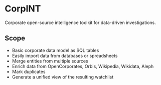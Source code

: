 # CorpINT

Corporate open-source intelligence toolkit for data-driven
investigations.


## Scope

* Basic corporate data model as SQL tables
* Easily import data from databases or spreadsheets
* Merge entities from multiple sources
* Enrich data from OpenCorporates, Orbis, Wikipedia, Wikidata, Aleph
* Mark duplicates
* Generate a unified view of the resulting watchlist
